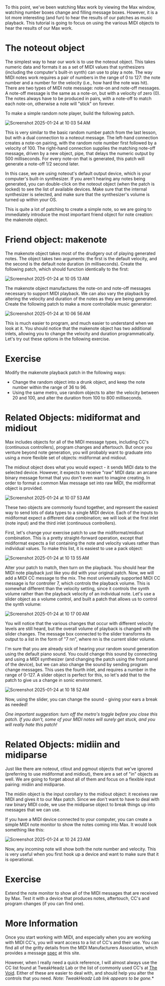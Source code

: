 To this point, we've been watching Max work by viewing the Max window, watching number boxes change and filling message boxes. However, it is a lot more interesting (and fun) to hear the results of our patches as music playback. This tutorial is going to focus on using the various MIDI objects to hear the results of our Max work.

# The noteout object
The simplest way to hear our work is to use the noteout object. This takes numeric data and formats it as a set of MIDI values that synthesizers (including the computer's built-in synth) can use to play a note. The way MIDI notes work requires a pair of numbers in the range of 0 to 127: the note number and a number for the velocity (i.e., how hard the note was hit). There are two types of MIDI note message: note-on and note-off messages. A note-off message is the same as a note-on, but with a velocity of zero (0). The notes always have to be produced in pairs, with a note-off to match each note-on, otherwise a note will "stick" on forever.

To make a simple random note player, build the following patch.

![Screenshot 2025-01-24 at 10 03 54 AM](https://github.com/user-attachments/assets/3fb74ada-5fa3-4b00-bc6d-313165360c16)

This is very similar to the basic random number patch from the last lesson, but with a dual connection to a noteout message. The left-hand connection creates a note-on pairing, with the random note number first followed by a velocity of 100. The right-hand connection supplies the matching note-off message, driven by a new object, pipe, that delays the numeric output by 500 milliseconds. For every note-on that is generated, this patch will generate a note-off 1/2 second later.

In this case, we are using noteout's default output device, which is your computer's built-in synthesizer. If you aren't hearing any notes being generated, you can double-click on the noteout object (when the patch is locked) to see the list of available devices. Make sure that the internal synthesizer is selected, and make sure that the synthesizer's volume is turned up within your OS.

This is quite a lot of patching to create a simple note, so we are going to immediately introduce the most important friend object for note creation: the makenote object.

# Friend object: makenote
The makenote object takes most of the drudgery out of playing generated notes. The object takes two arguments: the first is the default velocity, and the second is the default note duration (in milliseconds). Create the following patch, which should function identically to the first:

![Screenshot 2025-01-24 at 10 05 13 AM](https://github.com/user-attachments/assets/c0e206cb-3181-4b0d-bfa7-7d064971f24c)

The makenote object manufactures the note-on and note-off messages necessary to support MIDI playback. We can also vary the playback by altering the velocity and duration of the notes as they are being generated. Create the following patch to make a more controllable music generator:

![Screenshot 2025-01-24 at 10 06 56 AM](https://github.com/user-attachments/assets/9e37dd6f-78a2-424e-8ea3-472ca1a4c26e)

This is much easier to program, and much easier to understand when we look at it. You should notice that the makenote object has two additional inlets, allowing you to change the velocity and duration programmatically. Let's try out these options in the following exercise.

# Exercise
Modify the makenote playback patch in the following ways:
- Change the random object into a drunk object, and keep the note number within the range of 36 to 96.
- Using the same metro, use random objects to alter the velocity between 20 and 100, and alter the duration from 100 to 800 milliseconds.

# Related Objects: midiformat and midiout
Max includes objects for all of the MIDI message types, including CC's (continuous controllers), program changes and aftertouch. But once you venture beyond note generation, you will probably want to graduate into using a more flexible set of objects: midiformat and midiout.

The midiout object does what you would expect - it sends MIDI data to the selected device. However, it expects to receive "raw" MIDI data: an arcane binary message format that you don't even want to imagine creating. In order to format a common Max message set into raw MIDI, the midiformat object is provided.

![Screenshot 2025-01-24 at 10 07 53 AM](https://github.com/user-attachments/assets/d55700d0-7f1b-4404-98ad-17a93739c36c)

These two objects are commonly found together, and represent the easiest way to send lots of data types to a single MIDI device. Each of the inputs to midiformat expect a different data combination; we will look at the first inlet (note input) and the third inlet (continuous controllers).

First, let's change your exercise patch to use the midiformat/midiout combination. This is a pretty straight-forward operation, except that midiformat expects a list containing the note and velocity values rather than individual values. To make this list, it is easiest to use a pack object:

![Screenshot 2025-01-24 at 10 13 55 AM](https://github.com/user-attachments/assets/84491934-89a8-4e54-830f-6e3e7d74939c)

Alter your patch to match, then turn on the playback. You should hear the MIDI note playback just like you did with your original patch. Now, we will add a MIDI CC message to the mix. The most universally supported MIDI CC message is for controller 7, which controls the playback volume. This is somewhat different than the velocity setting, since it controls the synth volume rather than the playback velocity of an individual note. Let's use a slider object as a volume control, and built a patch that allows us to control the synth volume:

![Screenshot 2025-01-24 at 10 17 00 AM](https://github.com/user-attachments/assets/ef3e7b13-ea58-4dae-93f3-5b367c43f070)

You will notice that the various changes that occur with different velocity levels are still heard, but the overall volume of playback is changed with the slider changes. The message box connected to the slider transforms its output to a list in the form of "7 nn", where nn is the current slider volume.

I'm sure that you are already sick of hearing your random sound generation using the default piano sound. You could change this sound by connecting and using a MIDI synthesizer (and changing the patch using the front panel of the device), but we can also change the sound by sending program change messages. This uses the fourth inlet, and requires a number in the range of 0-127. A slider object is perfect for this, so let's add that to the patch to give us a change in sonic environment.

![Screenshot 2025-01-24 at 10 18 52 AM](https://github.com/user-attachments/assets/5681d5fd-17bf-401e-bb92-f9bcb8ca6fbe)

Now, using the slider, you can change the sound - giving your ears a break as needed!

*One important suggestion: turn off the metro's toggle before you close this patch. If you don't, some of your MIDI notes will surely get stuck, and you will really hate this patch!*

# Related Objects: midiin and midiparse
Just like there are noteout, ctlout and pgmout objects that we've ignored (preferring to use midiformat and midiout), there are a set of "in" objects as well. We are going to forget about all of them and focus on a flexible input pairing: midiin and midiparse.

The midiin object is the input corollary to the midiout object: it receives raw MIDI and gives it to our Max patch. Since we don't want to have to deal with raw binary MIDI code, we use the midiparse object to break things up into messages that we can use.

If you have a MIDI device connected to your computer, you can create a simple MIDI note monitor to show the notes coming into Max. It would look something like this:

![Screenshot 2025-01-24 at 10 24 23 AM](https://github.com/user-attachments/assets/b8a9da42-3df7-473e-9636-fea68dedff55)

Now, any incoming note will show both the note number and velocity. This is very useful when you first hook up a device and want to make sure that it is operational.

# Exercise
Extend the note monitor to show all of the MIDI messages that are received by Max. Test it with a device that produces notes, aftertouch, CC's and program changes (if you can find one).

# More Information
Once you start working with MIDI, and especially when you are working with MIDI CC's, you will want access to a list of CC's and their use. You can find all of the gritty details from the MIDI Manufacturers Association, which provides a message [spec](https://midi.org/specs) at this site.

However, when I really need a quick reference, I will almost always use the CC list found at TweakHeadz Lab or the list of commonly used CC's at [The Void](https://www.voidaudio.net/controller.html). Either of these are easier to deal with, and should help you alter the controls that you need. *Note: TweakHeadz Lab link appears to be gone.**
